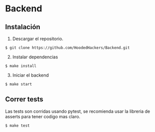 # Backend
## Instalación
1. Descargar el repositorio.
```
$ git clone https://github.com/HoodedHackers/Backend.git
```

2. Instalar dependencias
```
$ make install
```

3. Iniciar el backend
```
$ make start
```

## Correr tests

Las tests son corridas usando pytest, se recomienda usar la libreria de asserts
para tener codigo mas claro.

```
$ make test
```
